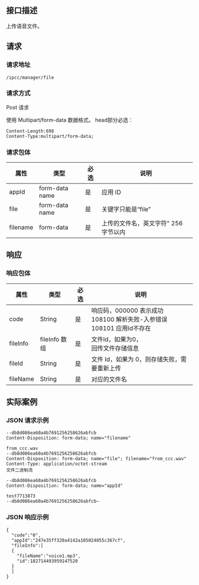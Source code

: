 ## 接口描述
上传语音文件。
## 请求
### 请求地址

```
/ipcc/manager/file
```

### 请求方式
Post 请求

使用 Multipart/form-data 数据格式。
head部分必选：
```
Content-Length:698
Content-Type:multipart/form-data;
```

### 请求包体

| 属性|	类型	|必选	|说明|
|-------|-------|-------|------|
| appId		|	form-data name	|是	|应用 ID|
| file		|	form-data name	|	是|	关键字只能是“file”|
| filename		|form-data 	|	是|	上传的文件名，英文字符" 256 字节以内 |



## 响应

### 响应包体

| 属性|	类型	|必选	|说明|
|----|-----|----|-----|
| code	|String|	是	|响应码，000000 表示成功<br>108100 解析失败-入参错误<br>108101 应用Id不存在|
| fileInfo	|fileInfo 数组|是|	文件Id，如果为0，<br>回传文件存储信息|
| fileId	|String|	是	|文件 Id，如果为 0，则存储失败，需要重新上传|
| fileName   |  String | 是  | 对应的文件名  |

## 实际案例
### JSON 请求示例

```
--db8d086ea60a4b7691256258626abfcb
Content-Disposition: form-data; name="filename"

from_ccc.wav
--db8d086ea60a4b7691256258626abfcb
Content-Disposition: form-data; name="file"; filename="from_ccc.wav"
Content-Type: application/octet-stream
文件二进制流

--db8d086ea60a4b7691256258626abfcb
Content-Disposition: form-data; name="appId"

test7713873
--db8d086ea60a4b7691256258626abfcb—

```

### JSON 响应示例

```
{
  "code":"0",
  "appId":"247e35ff320a4142a105024055c367cf",
  "fileInfo":[
  {
    "fileName":"voice1.mp3",
    "id":182714493959147520
  }
  ]
}

```
